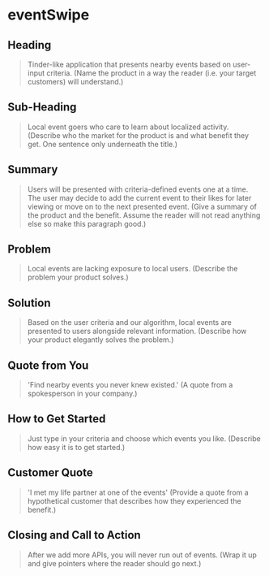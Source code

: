 # eventSwipe #

<!-- 
> This material was originally posted [here](http://www.quora.com/What-is-Amazons-approach-to-product-development-and-product-management). It is reproduced here for posterities sake.

There is an approach called "working backwards" that is widely used at Amazon. They work backwards from the customer, rather than starting with an idea for a product and trying to bolt customers onto it. While working backwards can be applied to any specific product decision, using this approach is especially important when developing new products or features.

For new initiatives a product manager typically starts by writing an internal press release announcing the finished product. The target audience for the press release is the new/updated product's customers, which can be retail customers or internal users of a tool or technology. Internal press releases are centered around the customer problem, how current solutions (internal or external) fail, and how the new product will blow away existing solutions.

If the benefits listed don't sound very interesting or exciting to customers, then perhaps they're not (and shouldn't be built). Instead, the product manager should keep iterating on the press release until they've come up with benefits that actually sound like benefits. Iterating on a press release is a lot less expensive than iterating on the product itself (and quicker!).

If the press release is more than a page and a half, it is probably too long. Keep it simple. 3-4 sentences for most paragraphs. Cut out the fat. Don't make it into a spec. You can accompany the press release with a FAQ that answers all of the other business or execution questions so the press release can stay focused on what the customer gets. My rule of thumb is that if the press release is hard to write, then the product is probably going to suck. Keep working at it until the outline for each paragraph flows. 

Oh, and I also like to write press-releases in what I call "Oprah-speak" for mainstream consumer products. Imagine you're sitting on Oprah's couch and have just explained the product to her, and then you listen as she explains it to her audience. That's "Oprah-speak", not "Geek-speak".

Once the project moves into development, the press release can be used as a touchstone; a guiding light. The product team can ask themselves, "Are we building what is in the press release?" If they find they're spending time building things that aren't in the press release (overbuilding), they need to ask themselves why. This keeps product development focused on achieving the customer benefits and not building extraneous stuff that takes longer to build, takes resources to maintain, and doesn't provide real customer benefit (at least not enough to warrant inclusion in the press release).
 -->
 
## Heading ##
  > Tinder-like application that presents nearby events based on user-input criteria. (Name the product in a way the reader (i.e. your target customers) will understand.)

## Sub-Heading ##
  > Local event goers who care to learn about localized activity. (Describe who the market for the product is and what benefit they get. One sentence only underneath the title.)

## Summary ##
  > Users will be presented with criteria-defined events one at a time.  The user may decide to add the current event to their likes for later viewing or move on to the next presented event.  (Give a summary of the product and the benefit. Assume the reader will not read anything else so make this paragraph good.)

## Problem ##
  > Local events are lacking exposure to local users. (Describe the problem your product solves.)

## Solution ##
  > Based on the user criteria and our algorithm, local events are presented to users alongside relevant information.  (Describe how your product elegantly solves the problem.)

## Quote from You ##
  > 'Find nearby events you never knew existed.'  (A quote from a spokesperson in your company.)

## How to Get Started ##
  > Just type in your criteria and choose which events you like.  (Describe how easy it is to get started.)

## Customer Quote ##
  > 'I met my life partner at one of the events' (Provide a quote from a hypothetical customer that describes how they experienced the benefit.)

## Closing and Call to Action ##
  > After we add more APIs, you will never run out of events.  (Wrap it up and give pointers where the reader should go next.)
